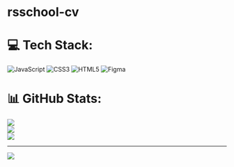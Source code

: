 # rsschool-cv

# 💻 Tech Stack:
![JavaScript](https://img.shields.io/badge/javascript-%23323330.svg?style=for-the-badge&logo=javascript&logoColor=%23F7DF1E) ![CSS3](https://img.shields.io/badge/css3-%231572B6.svg?style=for-the-badge&logo=css3&logoColor=white) ![HTML5](https://img.shields.io/badge/html5-%23E34F26.svg?style=for-the-badge&logo=html5&logoColor=white) 	![Figma](https://img.shields.io/badge/figma-%23F24E1E.svg?style=for-the-badge&logo=figma&logoColor=white)
# 📊 GitHub Stats:
![](https://github-readme-stats.vercel.app/api?username=BlackDeepSky&theme=dark&hide_border=false&include_all_commits=false&count_private=false)<br/>
![](https://github-readme-streak-stats.herokuapp.com/?user=BlackDeepSky&theme=dark&hide_border=false)<br/>
![](https://github-readme-stats.vercel.app/api/top-langs/?username=BlackDeepSky&theme=dark&hide_border=false&include_all_commits=false&count_private=false&layout=compact)

---
[![](https://visitcount.itsvg.in/api?id=BlackDeepSky&icon=0&color=0)](https://visitcount.itsvg.in)

<!-- Proudly created with GPRM ( https://gprm.itsvg.in ) -->
